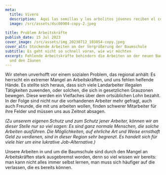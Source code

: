 ```yaml
---
meta:
  title: Vivero
  description:  Aquí las semillas y los arbolitos jóvenes reciben el cuidado y la atención que necesitan para prosperar.
  image: /src/assets/dsc00904-copy-2.jpeg
  
title: Problem Arbeitskräfte
publish_date: 15 Jul 2023
cover_image: /src/assets/img_20230712_103854-copy.jpeg
cover_alt: Stockende Arbeiten an der Vergrößerung der Baumschule
subtitle: Es geht nicht so schnell voran, wie wir möchten
excerpt: Fehlende Arbeitskräfte behindern die Arbeiten an der neuen Baumschule
  und den Zäunen
---
```

Wir stehen unverhofft vor einem sozialen Problem, das regional anhält: Es herrscht ein extremer Mangel an Arbeitskräften, und uns fehlen helfende Hände. Es stellte sich heraus, dass sich viele Landarbeiter illegalen Tätigkeiten zuwenden, oder solchen, die sich in gesetzlichen Grauzonen bewegen. Diese werden ein Vielfaches über dem ortsüblichen Lohn bezahlt. In der Folge sind nicht nur die vorhandenen Arbeiter mehr gefragt, auch auch Freunde, die mit uns arbeiten wollen, finden schwerer Mitarbeiter für ihre Felder und müssen uns aus Zeitnot absagen.

*(Zu unserem eigenen Schutz und zum Schutz jener Arbeiter, können wir an dieser Stelle nur so viel sagen: Es sind ganz normale Menschen, die solche Arbeiten ausführen. Die Möglichkeiten, auf ehrliche Art und Weise ernsthaft Geld zu verdienen, sind in dieser Region sehr begrenzt. Es handelt sich für viele hier um eine lukrative Job-Alternative.)*

Unsere Arbeiten in und um die Baumschule sind durch den Mangel an Arbeitskräften stark ausgebremst worden, denn so viel wissen wir bereits: man kann nicht alles immer selbst lernen, man muss sich häufiger auf die verlassen, die es bereits können.
